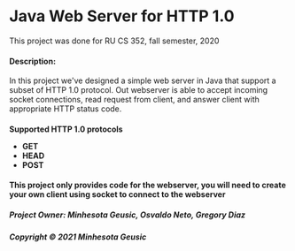 # Java Web Server for HTTP 1.0
<p>This project was done for RU CS 352, fall semester, 2020</p>
<h4>Description:</h4>
<p>In this project we've designed a simple web server in Java that support a subset of HTTP 1.0 protocol. Out webserver is able to accept incoming socket connections, read request from client, and answer client with appropriate HTTP status code.</p>
<h4>Supported HTTP 1.0 protocols</p>
<ul>
    <li> GET </li>
    <li> HEAD </li>
    <li> POST </li>
</ul>
<h4>This project only provides code for the webserver, you will need to create your own client using socket to connect to the webserver</h4>
<h5>Project Owner: Minhesota Geusic, Osvaldo Neto, Gregory Diaz</h5>
<h5>Copyright © 2021 Minhesota Geusic</h5>
